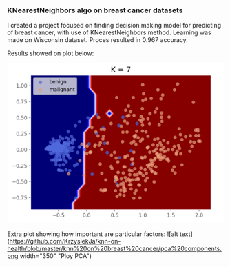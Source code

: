 ### KNearestNeighbors algo on breast cancer datasets

I created a project focused on finding decision making model for predicting of breast cancer, with use of KNearestNeighbors method.
Learning was made on Wisconsin dataset. Proces resulted in 0.967 accuracy.

Results showed on plot below:

![alt text](https://github.com/KrzysiekJa/knn-on-health/blob/master/knn%20on%20breast%20cancer/knn%20plot.png "Plot KNN")

Extra plot showing how important are particular factors:
![alt text](https://github.com/KrzysiekJa/knn-on-health/blob/master/knn%20on%20breast%20cancer/pca%20components.png width="350" "Ploy PCA")
